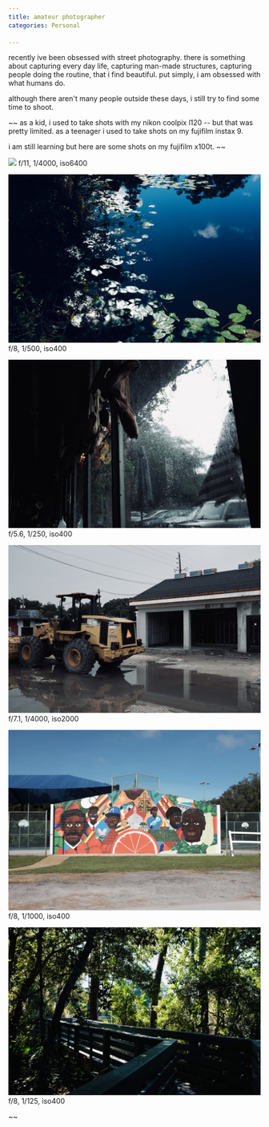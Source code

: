 ```yaml
---                                                                                                                                          
title: amateur photographer
categories: Personal

---
```


recently ive been obsessed with street photography. there is something about capturing every day life, capturing man-made structures, capturing people doing the routine, that i find beautiful. put simply, i am obsessed with what humans do.

although there aren't many people outside these days, i still try to find some time to shoot.

~~
as a kid, i used to take shots with my nikon coolpix l120 -- but that was pretty limited. as a teenager i used to take shots on my fujifilm instax 9.


i am still learning but here are some shots on my fujifilm x100t.
~~



![](/images/blog/amateur_1.jpeg)
f/11, 1/4000, iso6400


![](/images/blog/amateur_2.jpeg)
f/8, 1/500, iso400

![](/images/blog/amateur_3.jpeg)
f/5.6, 1/250, iso400

![](/images/blog/amateur_4.jpeg)
f/7.1, 1/4000, iso2000

![](/images/blog/amateur_5.jpeg)
f/8, 1/1000, iso400

![](/images/blog/amateur_6.jpeg)
f/8, 1/125, iso400

~~